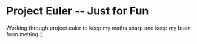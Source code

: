 # Project Euler -- Just for Fun
Working through project euler to keep my maths sharp and keep my brain from melting :)
